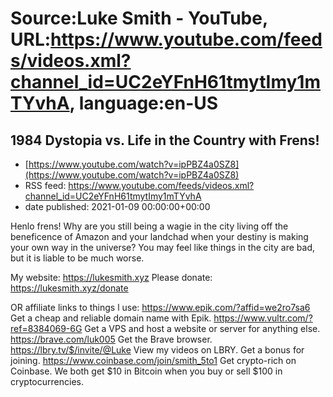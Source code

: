 # Source:Luke Smith - YouTube, URL:https://www.youtube.com/feeds/videos.xml?channel_id=UC2eYFnH61tmytImy1mTYvhA, language:en-US

## 1984 Dystopia vs. Life in the Country with Frens!
 - [https://www.youtube.com/watch?v=ipPBZ4a0SZ8](https://www.youtube.com/watch?v=ipPBZ4a0SZ8)
 - RSS feed: https://www.youtube.com/feeds/videos.xml?channel_id=UC2eYFnH61tmytImy1mTYvhA
 - date published: 2021-01-09 00:00:00+00:00

Henlo frens! Why are you still being a wagie in the city living off the beneficence of Amazon and your landchad when your destiny is making your own way in the universe? You may feel like things in the city are bad, but it is liable to be much worse.

My website: https://lukesmith.xyz
Please donate: https://lukesmith.xyz/donate

OR affiliate links to things l use:
https://www.epik.com/?affid=we2ro7sa6 Get a cheap and reliable domain name with Epik.
https://www.vultr.com/?ref=8384069-6G Get a VPS and host a website or server for anything else.
https://brave.com/luk005 Get the Brave browser.
https://lbry.tv/$/invite/@Luke View my videos on LBRY. Get a bonus for joining.
https://www.coinbase.com/join/smith_5to1 Get crypto-rich on Coinbase. We both get $10 in Bitcoin when you buy or sell $100 in cryptocurrencies.

